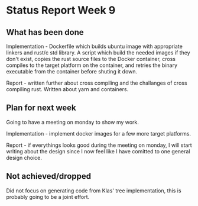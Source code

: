 # Status Report Week 9
## What has been done
Implementation - Dockerfile which builds ubuntu image with appropriate linkers and rust/c std library. A script which build the needed images if they don't exist, copies the rust source files to the Docker container, cross compiles to the target platform on the container, and retries the binary executable from the container before shuting it down.

Report - written further about cross compiling and the challanges of cross compiling rust. Written about yarn and containers.

## Plan for next week
Going to have a meeting on monday to show my work.

Implementation - implement docker images for a few more target platforms.

Report - if everythings looks good during the meeting on monday, I will start writing about the design since I now feel like I have comitted to one general design choice.

## Not achieved/dropped
Did not focus on generating code from Klas' tree implementation, this is probably going to be a joint effort.